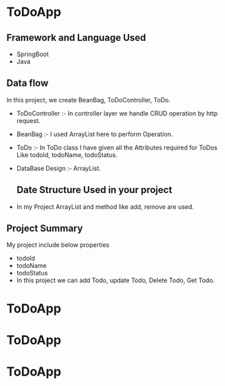 # ToDoApp

## Framework and Language Used
* SpringBoot
* Java
  
## Data flow
In this project, we create BeanBag, ToDoController, ToDo.

* ToDoController :- In controller layer we handle CRUD operation by http request.
* BeanBag :- I used ArrayList here to perform Operation.
* ToDo :- In ToDo class I have given all the Attributes required for ToDos Like todoId, todoName, todoStatus.
* DataBase Design :- ArrayList.

  ## Date Structure Used in your project

* In my Project ArrayList and method like add, remove are used.

## Project Summary
My project include below properties
* todoId
* todoName
* todoStatus
* In this project we can add Todo, update Todo, Delete Todo, Get Todo.

# ToDoApp
# ToDoApp
# ToDoApp
